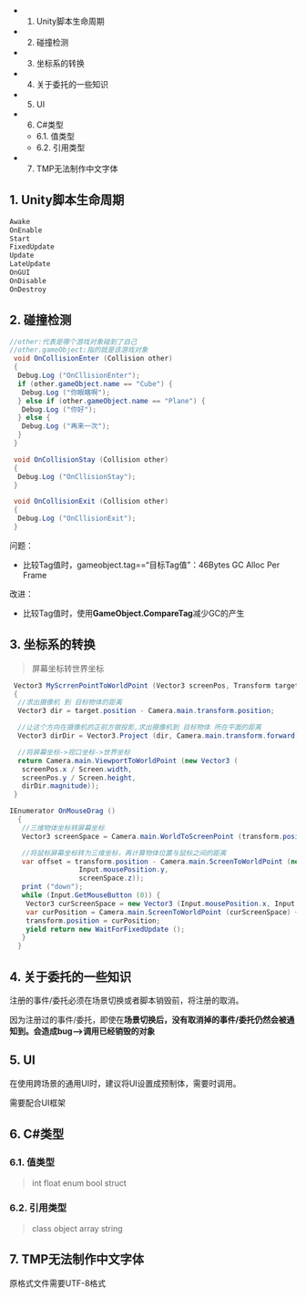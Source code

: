 <!-- TOC -->

- 1. Unity脚本生命周期
- 2. 碰撞检测
- 3. 坐标系的转换
- 4. 关于委托的一些知识
- 5. UI
- 6. C#类型
    - 6.1. 值类型
    - 6.2. 引用类型
- 7. TMP无法制作中文字体

<!-- /TOC -->

## 1. Unity脚本生命周期

```cs
Awake
OnEnable
Start
FixedUpdate
Update
LateUpdate
OnGUI
OnDisable
OnDestroy
```

## 2. 碰撞检测

```cs
//other:代表是哪个游戏对象碰到了自己
//other.gameObject:指的就是该游戏对象
 void OnCollisionEnter (Collision other)
 {
  Debug.Log ("OnCllisionEnter");
  if (other.gameObject.name == "Cube") {
   Debug.Log ("你眼瞎啊");
  } else if (other.gameObject.name == "Plane") {
   Debug.Log ("你好");
  } else {
   Debug.Log ("再来一次");
  }
 }

 void OnCollisionStay (Collision other)
 {
  Debug.Log ("OnCllisionStay");
 }

 void OnCollisionExit (Collision other)
 {
  Debug.Log ("OnCllisionExit");
 }

```

问题：
- 比较Tag值时，gameobject.tag==“目标Tag值”：46Bytes GC Alloc Per Frame
  
改进：
- 比较Tag值时，使用**GameObject.CompareTag**减少GC的产生

## 3. 坐标系的转换

> 屏幕坐标转世界坐标

```cs
 Vector3 MyScrrenPointToWorldPoint (Vector3 screenPos, Transform target)
 {
  //求出摄像机 到 目标物体的距离
  Vector3 dir = target.position - Camera.main.transform.position;

  //让这个方向在摄像机的正前方做投影,求出摄像机到 目标物体 所在平面的距离
  Vector3 dirDir = Vector3.Project (dir, Camera.main.transform.forward);

  //将屏幕坐标->视口坐标->世界坐标
  return Camera.main.ViewportToWorldPoint (new Vector3 (
   screenPos.x / Screen.width,
   screenPos.y / Screen.height,
   dirDir.magnitude));
 }
```

```cs
IEnumerator OnMouseDrag ()
  {
   //三维物体坐标转屏幕坐标
   Vector3 screenSpace = Camera.main.WorldToScreenPoint (transform.position);

   //将鼠标屏幕坐标转为三维坐标，再计算物体位置与鼠标之间的距离
   var offset = transform.position - Camera.main.ScreenToWorldPoint (new Vector3 (Input.mousePosition.x,
                 Input.mousePosition.y,
                 screenSpace.z));
   print ("down");
   while (Input.GetMouseButton (0)) {
    Vector3 curScreenSpace = new Vector3 (Input.mousePosition.x, Input.mousePosition.y, screenSpace.z);
    var curPosition = Camera.main.ScreenToWorldPoint (curScreenSpace) + offset;
    transform.position = curPosition;
    yield return new WaitForFixedUpdate ();
   }
  }
```

## 4. 关于委托的一些知识

注册的事件/委托必须在场景切换或者脚本销毁前，将注册的取消。

因为注册过的事件/委托，即使在**场景切换后，没有取消掉的事件/委托仍然会被通知到。会造成bug-->调用已经销毁的对象**

## 5. UI

在使用跨场景的通用UI时，建议将UI设置成预制体，需要时调用。

需要配合UI框架

## 6. C#类型

### 6.1. 值类型

> int float enum bool struct

### 6.2. 引用类型

> class object array string

## 7. TMP无法制作中文字体
原格式文件需要UTF-8格式
